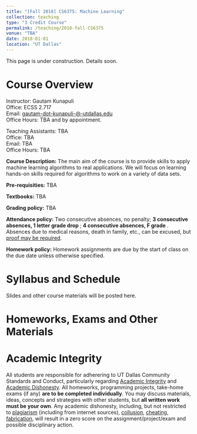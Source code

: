 ```yaml
---
title: "[Fall 2018] CS6375: Machine Learning"
collection: teaching
type: "3 Credit Course"
permalink: /teaching/2018-fall-CS6375
venue: "TBA"
date: 2018-01-01
location: "UT Dallas"
---
```


This page is under construction. Details soon.

Course Overview
======
Instructor: Gautam Kunapuli <br>
Office: ECSS 2.717 <br>
Email:  gautam-dot-kunapuli-@-utdallas.edu <br>
Office Hours: TBA and by appointment. <br>

Teaching Assistants: TBA <br>
Office: TBA <br> 
Email: TBA <br>
Office Hours:  TBA <br>

**Course Description:** The main aim of the course is to provide skills to apply machine learning algorithms to real applications. We will focus on learning hands-on skills required for algorithms to work on a variety of data sets.

**Pre-requisities:** TBA

**Textbooks:** TBA

**Grading policy:** TBA

**Attendance policy:**
Two consecutive absences, no penalty; <b> 3 consecutive absences, 1 letter grade drop </b>; <b> <uline> 4 consecutive absences, F grade </uline></b>. Absences due to medical reasons, death in family, etc., can be excused, but [proof may be required](http://cs.utdallas.edu/education/undergraduate/attendance-policy/).

**Homework policy:** Homework assignments are due by the start of class on the due date unless otherwise specified.

Syllabus and Schedule
======
Slides and other course materials will be posted here.


Homeworks, Exams and Other Materials
======


Academic Integrity
======
All students are responsible for adherering to UT Dallas Community Standards and Conduct, particularly regarding [Academic Integrity](https://www.utdallas.edu/conduct/integrity/) and [Academic Dishonesty](https://www.utdallas.edu/conduct/dishonesty/). All homeworks, programming projects, take-home exams (if any) <b> are to be completed individually</b>. You may discuss materials, ideas, concepts and strategies with other students, but <b>all written work must be your own</b>. Any academic dishonesty, including, but not restricted to [plagiarism](https://www.utdallas.edu/conduct/dishonesty/#plagiarism) (including from internet sources), [collusion](https://www.utdallas.edu/conduct/dishonesty/#collusion), [cheating](https://www.utdallas.edu/conduct/dishonesty/#cheating), [fabrication](https://www.utdallas.edu/conduct/dishonesty/#fabrication), will result in a zero score on the assignment/project/exam and possible disciplinary action.


